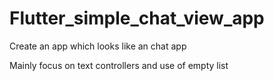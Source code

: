 # Flutter_simple_chat_view_app
Create an app which looks like an chat app


Mainly focus on text controllers and use of empty list
